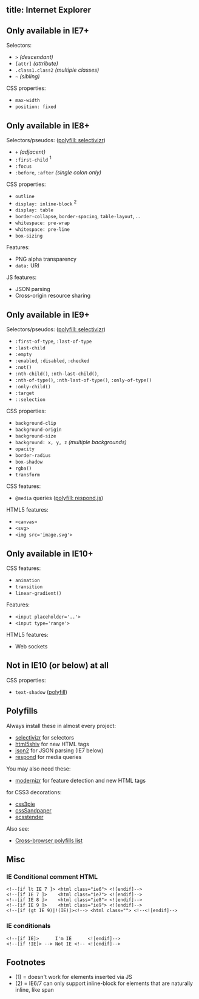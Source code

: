 title: Internet Explorer
---

## Only available in IE7+

Selectors:

 - `>` _(descendant)_
 - `[attr]` _(attribute)_
 - `.class1.class2` _(multiple classes)_
 - `~` _(sibling)_

CSS properties:

 - `max-width`
 - `position: fixed`

## Only available in IE8+

Selectors/pseudos: ([polyfill: selectivizr][selectivizr])

 - `+` _(adjacent)_
 - `:first-child` <sup>1</sup>
 - `:focus`
 - `:before`, `:after` _(single colon only)_

CSS properties:

 - `outline`
 - `display: inline-block` <sup>2</sup>
 - `display: table`
 - `border-collapse`, `border-spacing`, `table-layout`, ...
 - `whitespace: pre-wrap`
 - `whitespace: pre-line`
 - `box-sizing`

Features:

 - PNG alpha transparency
 - `data:` URI

JS features:

 - JSON parsing
 - Cross-origin resource sharing

## Only available in IE9+

Selectors/pseudos: ([polyfill: selectivizr][selectivizr])

 - `:first-of-type`, `:last-of-type`
 - `:last-child`
 - `:empty`
 - `:enabled`, `:disabled`, `:checked`
 - `:not()`
 - `:nth-child()`, `:nth-last-child()`,
 - `:nth-of-type()`, `:nth-last-of-type()`, `:only-of-type()`
 - `:only-child()`
 - `:target`
 - `::selection`

CSS properties:

 - `background-clip`
 - `background-origin`
 - `background-size`
 - `background: x, y, z` _(multiple backgrounds)_
 - `opacity`
 - `border-radius`
 - `box-shadow`
 - `rgba()`
 - `transform`

CSS features:

 - `@media` queries ([polyfill: respond.js][respond])

HTML5 features:

 - `<canvas>`
 - `<svg>`
 - `<img src='image.svg'>`

## Only available in IE10+

CSS features:

 - `animation`
 - `transition`
 - `linear-gradient()`

Features:

 - `<input placeholder='..'>`
 - `<input type='range'>`

HTML5 features:

 - Web sockets

## Not in IE10 (or below) at all

CSS properties:

 - `text-shadow` ([polyfill][text-shadow])

## Polyfills

Always install these in almost every project:

 - [selectivizr] for selectors
 - [html5shiv] for new HTML tags
 - [json2] for JSON parsing (IE7 below)
 - [respond] for media queries

You may also need these:

 - [modernizr] for feature detection and new HTML tags

for CSS3 decorations:

 - [css3pie]
 - [cssSandpaper]
 - [ecsstender]

Also see:

 - [Cross-browser polyfills list][fills]

Misc
----

### IE Conditional comment HTML

    <!--[if lt IE 7 ]> <html class="ie6"> <![endif]-->
    <!--[if IE 7 ]>    <html class="ie7"> <![endif]-->
    <!--[if IE 8 ]>    <html class="ie8"> <![endif]-->
    <!--[if IE 9 ]>    <html class="ie9"> <![endif]-->
    <!--[if (gt IE 9)|!(IE)]><!--> <html class=""> <!--<![endif]-->

### IE conditionals

    <!--[if IE]>      I'm IE      <![endif]-->
    <!--[if !IE]> --> Not IE <!-- <![endif]-->

Footnotes
---------

 * (1) = doesn't work for elements inserted via JS
 * (2) = IE6/7 can only support inline-block for elements that are naturally 
 inline, like span

[text-shadow]: https://github.com/heygrady/textshadow
[ie7.js]: http://ie7-js.googlecode.com/svn/test/index.html
[selectivizr]: http://selectivizr.com/
[css3pie]: http://css3pie.com/
[cssSandpaper]: https://github.com/zoltan-dulac/cssSandpaper
[html5shiv]: https://code.google.com/p/html5shiv/
[fills]: https://github.com/Modernizr/Modernizr/wiki/HTML5-Cross-Browser-Polyfills
[json2]: https://github.com/douglascrockford/JSON-js
[modernizr]: https://modernizr.com
[ecsstender]: http://ecsstender.org/
[respond]: https://github.com/scottjehl/Respond
